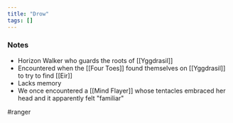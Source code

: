 ```yaml
---
title: "Drow"
tags: []
---
```


### Notes

- Horizon Walker who guards the roots of [[Yggdrasil]]
- Encountered when the [[Four Toes]] found themselves on [[Yggdrasil]] to try to find [[Eir]]
- Lacks memory
- We once encountered a [[Mind Flayer]] whose tentacles embraced her head and it apparently felt "familiar"

#ranger